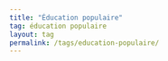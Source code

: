```yaml
---
title: "Éducation populaire"
tag: éducation populaire
layout: tag
permalink: /tags/education-populaire/
---
```

